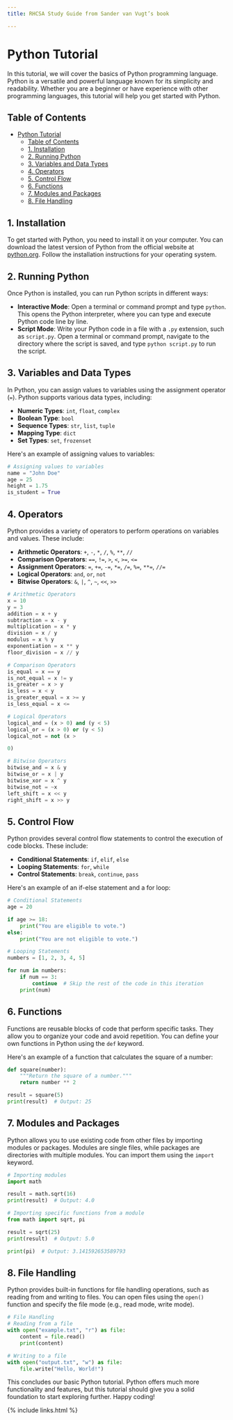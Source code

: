 ```yaml
---
title: RHCSA Study Guide from Sander van Vugt’s book

---
```

# Python Tutorial

In this tutorial, we will cover the basics of Python programming language. Python is a versatile and powerful language known for its simplicity and readability. Whether you are a beginner or have experience with other programming languages, this tutorial will help you get started with Python.

## Table of Contents
- [Python Tutorial](#python-tutorial)
  - [Table of Contents](#table-of-contents)
  - [1. Installation ](#1-installation-)
  - [2. Running Python ](#2-running-python-)
  - [3. Variables and Data Types ](#3-variables-and-data-types-)
  - [4. Operators ](#4-operators-)
  - [5. Control Flow ](#5-control-flow-)
  - [6. Functions ](#6-functions-)
  - [7. Modules and Packages ](#7-modules-and-packages-)
  - [8. File Handling ](#8-file-handling-)

## 1. Installation <a name="installation"></a>

To get started with Python, you need to install it on your computer. You can download the latest version of Python from the official website at [python.org](https://www.python.org). Follow the installation instructions for your operating system.

## 2. Running Python <a name="running-python"></a>

Once Python is installed, you can run Python scripts in different ways:
- **Interactive Mode**: Open a terminal or command prompt and type `python`. This opens the Python interpreter, where you can type and execute Python code line by line.
- **Script Mode**: Write your Python code in a file with a `.py` extension, such as `script.py`. Open a terminal or command prompt, navigate to the directory where the script is saved, and type `python script.py` to run the script.

## 3. Variables and Data Types <a name="variables-and-data-types"></a>

In Python, you can assign values to variables using the assignment operator (`=`). Python supports various data types, including:

- **Numeric Types**: `int`, `float`, `complex`
- **Boolean Type**: `bool`
- **Sequence Types**: `str`, `list`, `tuple`
- **Mapping Type**: `dict`
- **Set Types**: `set`, `frozenset`

Here's an example of assigning values to variables:

```python
# Assigning values to variables
name = "John Doe"
age = 25
height = 1.75
is_student = True
```

## 4. Operators <a name="operators"></a>

Python provides a variety of operators to perform operations on variables and values. These include:

- **Arithmetic Operators**: `+`, `-`, `*`, `/`, `%`, `**`, `//`
- **Comparison Operators**: `==`, `!=`, `>`, `<`, `>=`, `<=`
- **Assignment Operators**: `=`, `+=`, `-=`, `*=`, `/=`, `%=`, `**=`, `//=`
- **Logical Operators**: `and`, `or`, `not`
- **Bitwise Operators**: `&`, `|`, `^`, `~`, `<<`, `>>`

```python
# Arithmetic Operators
x = 10
y = 3
addition = x + y
subtraction = x - y
multiplication = x * y
division = x / y
modulus = x % y
exponentiation = x ** y
floor_division = x // y

# Comparison Operators
is_equal = x == y
is_not_equal = x != y
is_greater = x > y
is_less = x < y
is_greater_equal = x >= y
is_less_equal = x <=

# Logical Operators
logical_and = (x > 0) and (y < 5)
logical_or = (x > 0) or (y < 5)
logical_not = not (x > 

0)

# Bitwise Operators
bitwise_and = x & y
bitwise_or = x | y
bitwise_xor = x ^ y
bitwise_not = ~x
left_shift = x << y
right_shift = x >> y
```

## 5. Control Flow <a name="control-flow"></a>

Python provides several control flow statements to control the execution of code blocks. These include:

- **Conditional Statements**: `if`, `elif`, `else`
- **Looping Statements**: `for`, `while`
- **Control Statements**: `break`, `continue`, `pass`

Here's an example of an if-else statement and a for loop:

```python
# Conditional Statements
age = 20

if age >= 18:
    print("You are eligible to vote.")
else:
    print("You are not eligible to vote.")

# Looping Statements
numbers = [1, 2, 3, 4, 5]

for num in numbers:
    if num == 3:
        continue  # Skip the rest of the code in this iteration
    print(num)

```

## 6. Functions <a name="functions"></a>

Functions are reusable blocks of code that perform specific tasks. They allow you to organize your code and avoid repetition. You can define your own functions in Python using the `def` keyword.

Here's an example of a function that calculates the square of a number:

```python
def square(number):
    """Return the square of a number."""
    return number ** 2

result = square(5)
print(result)  # Output: 25
```

## 7. Modules and Packages <a name="modules-and-packages"></a>

Python allows you to use existing code from other files by importing modules or packages. Modules are single files, while packages are directories with multiple modules. You can import them using the `import` keyword.

```python
# Importing modules
import math

result = math.sqrt(16)
print(result)  # Output: 4.0

# Importing specific functions from a module
from math import sqrt, pi

result = sqrt(25)
print(result)  # Output: 5.0

print(pi)  # Output: 3.141592653589793
```

## 8. File Handling <a name="file-handling"></a>

Python provides built-in functions for file handling operations, such as reading from and writing to files. You can open files using the `open()` function and specify the file mode (e.g., read mode, write mode).

```python
# File Handling
# Reading from a file
with open("example.txt", "r") as file:
    content = file.read()
    print(content)

# Writing to a file
with open("output.txt", "w") as file:
    file.write("Hello, World!")
```

This concludes our basic Python tutorial. Python offers much more functionality and features, but this tutorial should give you a solid foundation to start exploring further. Happy coding!

{% include links.html %}

